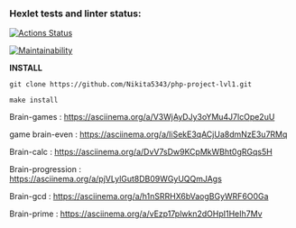 ### Hexlet tests and linter status:
[![Actions Status](https://github.com/Nikita5343/php-project-lvl1/workflows/hexlet-check/badge.svg)](https://github.com/Nikita5343/php-project-lvl1/actions)

[![Maintainability](https://api.codeclimate.com/v1/badges/a99a88d28ad37a79dbf6/maintainability)](https://codeclimate.com/github/codeclimate/codeclimate/maintainability)

__INSTALL__
```
git clone https://github.com/Nikita5343/php-project-lvl1.git
```
```
make install
```

Brain-games : https://asciinema.org/a/V3WjAyDJy3oYMu4J7lcOpe2uU

game brain-even : https://asciinema.org/a/IiSekE3qACjUa8dmNzE3u7RMq

Brain-calc : https://asciinema.org/a/DvV7sDw9KCpMkWBht0gRGqs5H

Brain-progression : https://asciinema.org/a/pjVLylGut8DB09WGyUQQmJAgs

Brain-gcd : https://asciinema.org/a/h1nSRRHX6bVaogBGyWRF6O0Ga

Brain-prime : https://asciinema.org/a/vEzp17plwkn2dOHpI1HeIh7Mv